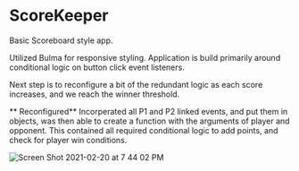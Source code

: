 # ScoreKeeper

Basic Scoreboard style app.

Utilized Bulma for responsive styling.
Application is build primarily around conditional logic on button click event listeners.

Next step is to reconfigure a bit of the redundant logic as each score increases, and we reach the winner threshold. 

** Reconfigured**
Incorperated all P1 and P2 linked events, and put them in objects, was then able to create a function with the arguments of player and opponent. This contained all required conditional logic to add points, and check for player win conditions.

![Screen Shot 2021-02-20 at 7 44 02 PM](https://user-images.githubusercontent.com/52307383/108614012-0a5b5f80-73b4-11eb-8056-2e4f114c9a5a.png)


